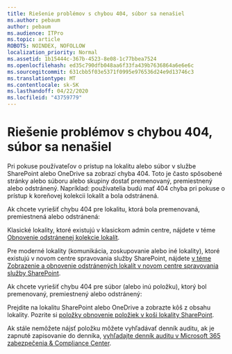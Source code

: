 ```yaml
---
title: Riešenie problémov s chybou 404, súbor sa nenašiel
ms.author: pebaum
author: pebaum
ms.audience: ITPro
ms.topic: article
ROBOTS: NOINDEX, NOFOLLOW
localization_priority: Normal
ms.assetid: 1b15444c-367b-4523-8e08-1c77bbea7524
ms.openlocfilehash: ed35c790dfb048aa6f33fa439b7636864a6e6e6c
ms.sourcegitcommit: 631cbb5f03e5371f0995e976536d24e9d13746c3
ms.translationtype: MT
ms.contentlocale: sk-SK
ms.lasthandoff: 04/22/2020
ms.locfileid: "43759779"
---
```

# <a name="troubleshoot-error-404-file-not-found"></a>Riešenie problémov s chybou 404, súbor sa nenašiel

Pri pokuse používateľov o prístup na lokalitu alebo súbor v službe SharePoint alebo OneDrive sa zobrazí chyba 404. Toto je často spôsobené stránky alebo súboru alebo skupiny dostať premenovaný, premiestnený alebo odstránený. Napríklad: používatelia budú mať 404 chyba pri pokuse o prístup k koreňovej kolekcii lokalít a bola odstránená.

Ak chcete vyriešiť chybu 404 pre lokalitu, ktorá bola premenovaná, premiestnená alebo odstránená:

Klasické lokality, ktoré existujú v klasickom admin centre, nájdete v téme [Obnovenie odstránenej kolekcie lokalít](https://docs.microsoft.com/sharepoint/restore-deleted-site-collection).

Pre moderné lokality (komunikácia, zoskupovanie alebo iné lokality), ktoré existujú v novom centre spravovania služby SharePoint, nájdete [v téme Zobrazenie a obnovenie odstránených lokalít v novom centre spravovania služby SharePoint](https://docs.microsoft.com/sharepoint/restore-deleted-site-collection).

Ak chcete vyriešiť chybu 404 pre súbor (alebo inú položku), ktorý bol premenovaný, premiestnený alebo odstránený:

Prejdite na lokalitu SharePoint alebo OneDrive a zobrazte kôš z obsahu lokality. Pozrite si [položky obnovenie položiek v koši lokality SharePoint](https://support.office.com/article/Restore-items-in-the-Recycle-Bin-of-a-SharePoint-site-6df466b6-55f2-4898-8d6e-c0dff851a0be#ID0EAADAAA=Online).

Ak stále nemôžete nájsť položku môžete vyhľadávať denník auditu, ak je zapnuté zapisovanie do denníka, [vyhľadajte denník auditu v Microsoft 365 zabezpečenia & Compliance Center](https://docs.microsoft.com/office365/securitycompliance/search-the-audit-log-in-security-and-compliance?redirectSourcePath=%252fclient%252fsearch-the-audit-log-in-the-office-365-security-compliance-center-0d4d0f35-390b-4518-800e-0c7ec95e946c).
